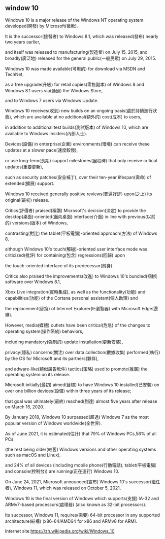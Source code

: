 ## window 10

Windows 10 is a major release of the Windows NT operating system developed(開發) by Microsoft(微軟).

It is the successor(接替者) to Windows 8.1, which was released(發布) nearly two years earlier,

and itself was released to manufacturing(製造業) on July 15, 2015, and broadly(廣泛地) released for the general public(一般民眾) on July 29, 2015.

Windows 10 was made available(可用的) for download via MSDN and TechNet,

as a free upgrade(升級) for retail copies(零售副本) of Windows 8 and Windows 8.1 users via(通過) the Windows Store,

and to Windows 7 users via Windows Update.

Windows 10 receives(收到) new builds on an ongoing basis(處於持續進行狀態), which are available at no additional(額外的) cost(成本) to users,

in addition to additional test builds(測試版本) of Windows 10, which are available to Windows Insiders(內部人士).

Devices(設備) in enterprise(企業) environments(環境) can receive these updates at a slower pace(速度較慢), 

or use long-term(長期) support milestones(里程碑) that only receive critical updates(重要更新),

such as security patches(安全補丁), over their ten-year lifespan(壽命) of extended(擴展) support.

Windows 10 received generally positive reviews(普遍好評) upon(之上) its original(最初) release.

Critics(評價者) praised(稱讚) Microsoft's decision(決定) to provide the desktop(桌面)-oriented(面向桌面) interface(介面) in line with previous(以前的) versions(版本) of Windows,

contrasting(對比) the tablet(平板電腦)-oriented approach(方法) of Windows 8,

although Windows 10's touch(觸碰)-oriented user interface mode was criticized(批評) for containing(包含) regressions(回歸) upon

the touch-oriented interface of its predecessor(前身).

Critics also praised the improvements(改進) to Windows 10's bundled(捆綁) software over Windows 8.1,

Xbox Live integration(實時集成), as well as the functionality(功能) and capabilities(功能) of the Cortana personal assistant(個人助理) and

the replacement(替換) of Internet Explorer(IE瀏覽器) with Microsoft Edge(邊緣).

However, media(媒體) outlets have been critical(危急) of the changes to operating system(操作系統) behaviors,

including mandatory(強制的) update installation(更新安裝), 

privacy(隱私) concerns(關注) over data collection(數據收集) performed(執行) by the OS for Microsoft and its partners(夥伴),

and adware-like(類似廣告軟件) tactics(策略) used to promote(推廣) the operating system on its release.

Microsoft initially(最初) aimed(目標) to have Windows 10 installed(已安裝) on over one billion devices(設備) within three years of its release;

 that goal was ultimately(最終) reached(到達) almost five years after release on March 16, 2020.

 By January 2018, Windows 10 surpassed(超過) Windows 7 as the most popular version of Windows worldwide(全世界).

 As of June 2021, it is estimated(估計) that 79% of Windows PCs,58% of all PCs
  
 (the rest being older(較舊) Windows versions and other operating systems such as macOS and Linux),

and 24% of all devices (including mobile phone(行動電話), tablet(平板電腦) and console(控制台)) are running(正在運行) Windows 10.

On June 24, 2021, Microsoft announced(宣布) Windows 10's successor(繼任者), Windows 11, which was released on October 5, 2021.

Windows 10 is the final version of Windows which supports(支援) IA-32 and ARMv7-based processors(處理器) (also known as 32-bit processors).

Its successor, Windows 11, requires(需要) 64-bit processor in any supported architecture(結構) (x86-64/AMD64 for x86 and ARMv8 for ARM).

Internet site:https://zh.wikipedia.org/wiki/Windows_10
